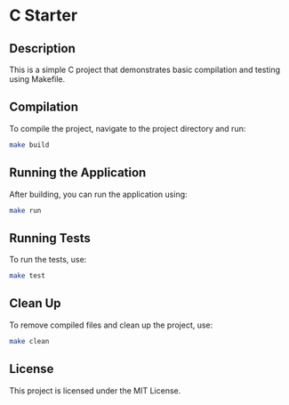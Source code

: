 # C Starter

## Description

This is a simple C project that demonstrates basic compilation and testing using Makefile.

## Compilation

To compile the project, navigate to the project directory and run:

```bash
make build
```

## Running the Application

After building, you can run the application using:

```bash
make run
```

## Running Tests

To run the tests, use:

```bash
make test
```

## Clean Up

To remove compiled files and clean up the project, use:

```bash
make clean
```

## License

This project is licensed under the MIT License.
